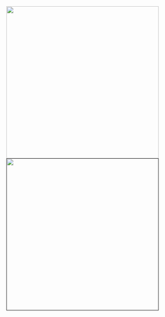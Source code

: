 
<a href="https://github.com/anuraghazra/convoychat">
  <img align="center" width="400" src="https://github-readme-stats.vercel.app/api/top-langs/?username=GalenBlabla&layout=compact" />
</a>
</br>

<a href="">
  <img align="center" width="400" src="https://api.xecades.xyz/api?img=1&bg=255%2C255%2C255%2C0&color=0%2C0%2C0%2C1&email=alonamdeit%40gmail.com" />
</a>




